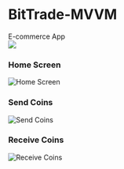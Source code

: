 # BitTrade-MVVM
E-commerce App
<br/>
![](https://github.com/saiban-ali/BitTrade-MVVM/blob/master/ui-screenshots/Screenshot_2019-10-29-07-56-30.jpg)

### Home Screen

![Home Screen](https://github.com/saiban-ali/BitTrade-MVVM/blob/master/ui-screenshots/Screenshot_2019-10-29-07-56-38.jpg)

### Send Coins

![Send Coins](https://github.com/saiban-ali/BitTrade-MVVM/blob/master/ui-screenshots/Screenshot_2019-10-29-07-56-48.jpg)

### Receive Coins

![Receive Coins](https://github.com/saiban-ali/BitTrade-MVVM/blob/master/ui-screenshots/Screenshot_2019-10-29-07-56-56.jpg)
